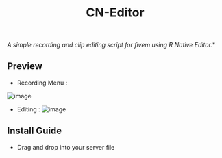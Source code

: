 <div align='center'><h1>CN-Editor</h3></div><br>

**A simple recording and clip editing script for fivem using R* Native Editor.**

## Preview
- Recording Menu :

![image](https://user-images.githubusercontent.com/92865037/213888692-5bbcd182-20d7-4646-9396-8c7e2fd7e171.png)

- Editing :
![image](https://user-images.githubusercontent.com/92865037/213888705-f3e5eee3-00a1-4e24-970d-2814bf04deb1.png)



## Install Guide
- Drag and drop into your server file
